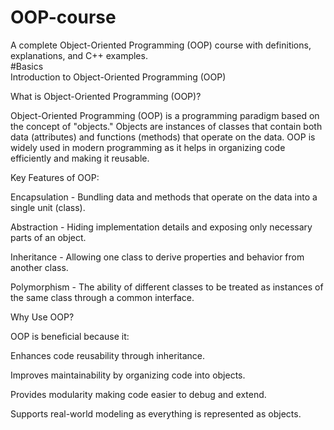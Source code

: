 # OOP-course
A complete Object-Oriented Programming (OOP) course with definitions, explanations, and C++ examples.
<br>
#Basics
<br>
Introduction to Object-Oriented Programming (OOP)

What is Object-Oriented Programming (OOP)?

Object-Oriented Programming (OOP) is a programming paradigm based on the concept of "objects." Objects are instances of classes that contain both data (attributes) and functions (methods) that operate on the data. OOP is widely used in modern programming as it helps in organizing code efficiently and making it reusable.

Key Features of OOP:

Encapsulation - Bundling data and methods that operate on the data into a single unit (class).

Abstraction - Hiding implementation details and exposing only necessary parts of an object.

Inheritance - Allowing one class to derive properties and behavior from another class.

Polymorphism - The ability of different classes to be treated as instances of the same class through a common interface.

Why Use OOP?

OOP is beneficial because it:

Enhances code reusability through inheritance.

Improves maintainability by organizing code into objects.

Provides modularity making code easier to debug and extend.

Supports real-world modeling as everything is represented as objects.

